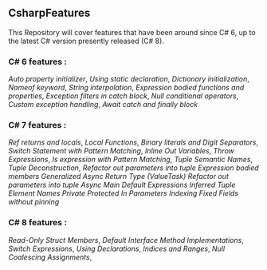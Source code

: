 ## CsharpFeatures
This Repository will cover features that have been around since C# 6, up to the latest C# version presently released (C# 8).


### **C# 6 features :**
*Auto property initializer*, 
*Using static declaration*, 
*Dictionary initialization*, 
*Nameof keyword*, 
*String interpolation*, 
*Expression bodied functions and properties*, 
*Exception filters in catch block*, 
*Null conditional operators*, 
*Custom exception handling*,
*Await catch and finally block*


### **C# 7 features :**
*Ref returns and locals*, 
*Local Functions*, 
*Binary literals and Digit Separators*, 
*Switch Statement with Pattern Matching*, 
*Inline Out Variables*, 
*Throw Expressions*, 
*Is expression with Pattern Matching*, 
*Tuple Semantic Names*, 
*Tuple Deconstruction*,
*Refactor out parameters into tuple*
*Expression bodied members*
*Generalized Async Return Type (ValueTask)*
*Refactor out parameters into tuple*
*Async Main*
*Default Expressions*
*Inferred Tuple Element Names*
*Private Protected*
*In Parameters*
*Indexing Fixed Fields without pinning*


### **C# 8 features :**
*Read-Only Struct Members*,
*Default Interface Method Implementations*,
*Switch Expressions*,
*Using Declarations*,
*Indices and Ranges*,
*Null Coalescing Assignments*,

